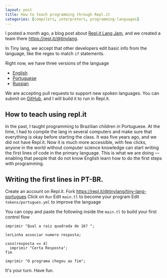 ```yaml
---
layout: post
title: How to teach programming through Repl.it
categories: [compilers, interpreters, programming-languages]
---
```


I posted a month ago, a blog post about [Repl.it Lang Jam](https://repl.it/site/jam), and we created a team there https://repl.it/@tinylang.

In Tiny lang, we accept that other developers edit basic info from the language, like the regex to match `if` statements.

Right now, we have three versions of the language

- [English](https://repl.it/@tinylang/tiny-lang-english)
- [Portuguese](https://repl.it/@tinylang/tiny-lang-portugues)
- [Russian](https://repl.it/@tinylang/tiny-lang-russkii)

We are accepting pull requests to support new spoken languages. You can submit on [GitHub](https://github.com/vgsantoniazzi/tiny-lang), and I will build it to run in Repl.it.

## How to teach using repl.it

In the past, I taught programming to Brazilian children in Portuguese. At the time, I had to compile the lang in several computers and make sure that everything is okay before starting the class. It was five years ago, and we did not have Repl.it. Now it is much more accessible, with few clicks, anyone in the world without computer science knowledge can start writing the first lines of code in the primary language. This is what we are doing — enabling that people that do not know English learn how to do the first steps with programming.

## Writing the first lines in PT-BR.

Create an account on Repl.it.
Fork https://repl.it/@tinylang/tiny-lang-portugues
Click on `Run`
Edit `main.tl` to become your program
Edit `tokens/portugues.yml` to improve the language

You can copy and paste the following inside the `main.tl` to build your first control flow

```
imprimir "Qual a raiz quadrada de 16? ";

lerLinha associar numero resposta;

caso(resposta == 4)
  imprimir "Certa Resposta";
fim

imprimir "O programa chegou ao fim";
```

It's your turn. Have fun.
